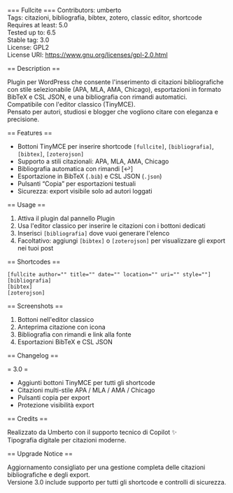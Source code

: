 === Fullcite ===
Contributors: umberto  
Tags: citazioni, bibliografia, bibtex, zotero, classic editor, shortcode  
Requires at least: 5.0  
Tested up to: 6.5  
Stable tag: 3.0  
License: GPL2  
License URI: https://www.gnu.org/licenses/gpl-2.0.html  

== Description ==

Plugin per WordPress che consente l'inserimento di citazioni bibliografiche con stile selezionabile (APA, MLA, AMA, Chicago), esportazioni in formato BibTeX e CSL JSON, e una bibliografia con rimandi automatici.  
Compatibile con l'editor classico (TinyMCE).  
Pensato per autori, studiosi e blogger che vogliono citare con eleganza e precisione.

== Features ==

* Bottoni TinyMCE per inserire shortcode `[fullcite]`, `[bibliografia]`, `[bibtex]`, `[zoterojson]`
* Supporto a stili citazionali: APA, MLA, AMA, Chicago
* Bibliografia automatica con rimandi [↩︎]
* Esportazione in BibTeX (`.bib`) e CSL JSON (`.json`)
* Pulsanti “Copia” per esportazioni testuali
* Sicurezza: export visibile solo ad autori loggati

== Usage ==

1. Attiva il plugin dal pannello Plugin
2. Usa l'editor classico per inserire le citazioni con i bottoni dedicati
3. Inserisci `[bibliografia]` dove vuoi generare l'elenco
4. Facoltativo: aggiungi `[bibtex]` o `[zoterojson]` per visualizzare gli export nei tuoi post

== Shortcodes ==

`[fullcite author="" title="" date="" location="" uri="" style=""]`  
`[bibliografia]`  
`[bibtex]`  
`[zoterojson]`

== Screenshots ==

1. Bottoni nell'editor classico
2. Anteprima citazione con icona
3. Bibliografia con rimandi e link alla fonte
4. Esportazioni BibTeX e CSL JSON

== Changelog ==

= 3.0 =
* Aggiunti bottoni TinyMCE per tutti gli shortcode
* Citazioni multi-stile APA / MLA / AMA / Chicago
* Pulsanti copia per export
* Protezione visibilità export

== Credits ==

Realizzato da Umberto con il supporto tecnico di Copilot ✨  
Tipografia digitale per citazioni moderne.

== Upgrade Notice ==

Aggiornamento consigliato per una gestione completa delle citazioni bibliografiche e degli export.  
Versione 3.0 include supporto per tutti gli shortcode e controlli di sicurezza.

